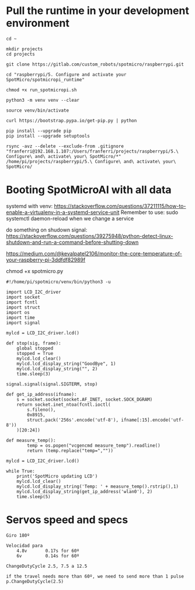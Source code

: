 
# Pull the runtime in your development environment

```
cd ~

mkdir projects
cd projects

git clone https://gitlab.com/custom_robots/spotmicro/raspberrypi.git

cd "raspberrypi/5. Configure and activate your SpotMicro/spotmicropi_runtime"

chmod +x run_spotmicropi.sh

python3 -m venv venv --clear

source venv/bin/activate

curl https://bootstrap.pypa.io/get-pip.py | python

pip install --upgrade pip
pip install --upgrade setuptools

```

```
rsync -avz --delete --exclude-from .gitignore "franferri@192.168.1.107:/Users/franferri/projects/raspberrypi/5.\ Configure\ and\ activate\ your\ SpotMicro/*" /home/pi/projects/raspberrypi/5.\ Configure\ and\ activate\ your\ SpotMicro/
```


# Booting SpotMicroAI with all data

systemd with venv: https://stackoverflow.com/questions/37211115/how-to-enable-a-virtualenv-in-a-systemd-service-unit
Remember to use: sudo systemctl daemon-reload
when we change a service

do something on shudown signal: https://stackoverflow.com/questions/39275948/python-detect-linux-shutdown-and-run-a-command-before-shutting-down

https://medium.com/@kevalpatel2106/monitor-the-core-temperature-of-your-raspberry-pi-3ddfdf82989f






chmod +x spotmicro.py

```
#!/home/pi/spotmicro/venv/bin/python3 -u

import LCD_I2C_driver
import socket
import fcntl
import struct
import os
import time
import signal

mylcd = LCD_I2C_driver.lcd()

def stop(sig, frame):
    global stopped
    stopped = True
    mylcd.lcd_clear()
    mylcd.lcd_display_string("GoodBye", 1)
    mylcd.lcd_display_string("", 2)
    time.sleep(3)

signal.signal(signal.SIGTERM, stop)

def get_ip_address(ifname):
    s = socket.socket(socket.AF_INET, socket.SOCK_DGRAM)
    return socket.inet_ntoa(fcntl.ioctl(
        s.fileno(),
        0x8915,
        struct.pack('256s'.encode('utf-8'), ifname[:15].encode('utf-8'))
    )[20:24])

def measure_temp():
        temp = os.popen("vcgencmd measure_temp").readline()
        return (temp.replace("temp=",""))

mylcd = LCD_I2C_driver.lcd()

while True:
    print('SpotMicro updating LCD')
    mylcd.lcd_clear()
    mylcd.lcd_display_string('Temp: ' + measure_temp().rstrip(),1)
    mylcd.lcd_display_string(get_ip_address('wlan0'), 2)
    time.sleep(5)
```



# Servos speed and specs

    Giro 180º

    Velocidad para
        4.8v       0.17s for 60º
        6v         0.14s for 60º

    ChangeDutyCycle 2.5, 7.5 a 12.5

    if the travel needs more than 60º, we need to send more than 1 pulse
    p.ChangeDutyCycle(2.5)






